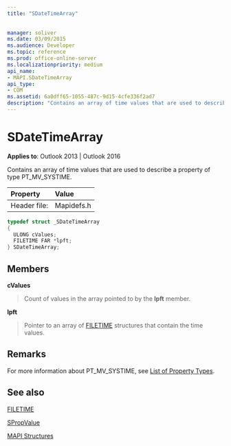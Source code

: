 ```yaml
---
title: "SDateTimeArray"
 
 
manager: soliver
ms.date: 03/09/2015
ms.audience: Developer
ms.topic: reference
ms.prod: office-online-server
ms.localizationpriority: medium
api_name:
- MAPI.SDateTimeArray
api_type:
- COM
ms.assetid: 6a0dff65-1055-487c-9d15-4cfe336f2ad7
description: "Contains an array of time values that are used to describe a property of type PT_MV_SYSTIME for Outlook 2013 or Outlook 2016."
---
```


# SDateTimeArray

  
  
**Applies to**: Outlook 2013 | Outlook 2016 
  
Contains an array of time values that are used to describe a property of type PT_MV_SYSTIME.
  
|Property |Value |
|:-----|:-----|
|Header file:  <br/> |Mapidefs.h  <br/> |
   
```cpp
typedef struct _SDateTimeArray
{
  ULONG cValues;
  FILETIME FAR *lpft;
} SDateTimeArray;

```

## Members

 **cValues**
  
> Count of values in the array pointed to by the **lpft** member. 
    
 **lpft**
  
> Pointer to an array of [FILETIME](filetime.md) structures that contain the time values. 
    
## Remarks

For more information about PT_MV_SYSTIME, see [List of Property Types](property-types.md).
  
## See also



[FILETIME](filetime.md)
  
[SPropValue](spropvalue.md)


[MAPI Structures](mapi-structures.md)

